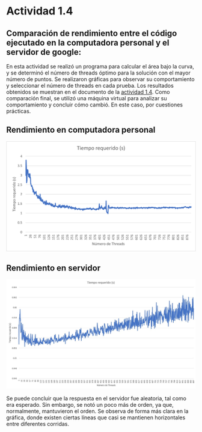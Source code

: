 # Actividad 1.4
## Comparación de rendimiento entre el código ejecutado en la computadora personal y el servidor de google:

En esta actividad se realizó un programa para calcular el área bajo la curva, y se determinó el número de threads óptimo para la solución con el mayor número de puntos. Se realizaron gráficas para observar su comportamiento y seleccionar el número de threads en cada prueba. 
Los resultados obtenidos se muestran en el documento de la [actividad 1.4](https://github.com/LuisAlfPerez/Multiprocesadores/blob/main/Actividad%201.4/Actividad%201-4.pdf). Como comparación final, se utilizó una máquina virtual para analizar su comportamiento y concluir cómo cambió. En este caso, por cuestiones prácticas.

## Rendimiento en computadora personal

![Computadora personal](https://github.com/LuisAlfPerez/Multiprocesadores/blob/main/Actividad%201.4/ComputadoraPersonal.png)

## Rendimiento en servidor

![Servidor Google](https://github.com/LuisAlfPerez/Multiprocesadores/blob/main/Actividad%201.4/Servidor.jpg)

Se puede concluir que la respuesta en el servidor fue aleatoria, tal como era esperado. Sin embargo, se notó un poco más de orden, ya que, normalmente, mantuvieron el orden. Se observa de forma más clara en la gráfica, donde existen ciertas líneas que casi se mantienen horizontales entre diferentes corridas. 

